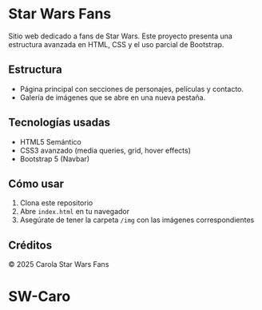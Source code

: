 # Star Wars Fans

Sitio web dedicado a fans de Star Wars. 
Este proyecto presenta una estructura avanzada en HTML, CSS y el uso parcial de Bootstrap.

## Estructura

- Página principal con secciones de personajes, películas y contacto.
- Galería de imágenes que se abre en una nueva pestaña.

## Tecnologías usadas

- HTML5 Semántico
- CSS3 avanzado (media queries, grid, hover effects)
- Bootstrap 5 (Navbar)

## Cómo usar

1. Clona este repositorio
2. Abre `index.html` en tu navegador
3. Asegúrate de tener la carpeta `/img` con las imágenes correspondientes

## Créditos

© 2025 Carola Star Wars Fans
# SW-Caro
